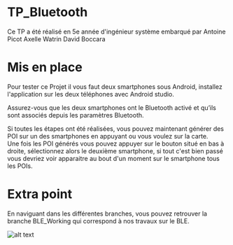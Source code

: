 # TP_Bluetooth
Ce TP a été réalisé en 5e année d'ingénieur système embarqué par Antoine Picot Axelle Watrin David Boccara

# Mis en place 
Pour tester ce Projet il vous faut deux smartphones sous Android, installez l'application sur les deux téléphones avec Android studio.  

Assurez-vous que les deux smartphones ont le Bluetooth activé et qu’ils sont associés depuis les paramètres Bluetooth.  

Si toutes les étapes ont été réalisées, vous pouvez maintenant générer des POI sur un des smartphones en appuyant ou vous voulez sur la carte.  
Une fois les POI générés vous pouvez appuyer sur le bouton situé en bas à droite, sélectionnez alors le deuxième smartphone, si tout c'est bien passé vous devriez voir apparaitre au bout d'un moment sur le smartphone tous les POIs.


# Extra point
En naviguant dans les différentes branches, vous pouvez retrouver la branche BLE_Working qui correspond à nos travaux sur le BLE.  

![alt text](https://github.com/Toshley2675/TP_android/blob/master/image/bluetoothkotlintp.gif?raw=true)
